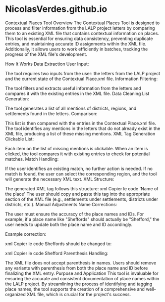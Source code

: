 # NicolasVerdes.github.io

Contextual Places Tool
Overview
The Contextual Places Tool is designed to process and filter information from the LALP project letters by comparing them to an existing XML file that contains contextual information on places. This tool is essential for ensuring data consistency, preventing duplicate entries, and maintaining accurate ID assignments within the XML file. Additionally, it allows users to work efficiently in batches, tracking the progress of the XML file's development.

How It Works
Data Extraction
User Input:

The tool requires two inputs from the user: the letters from the LALP project and the current state of the Contextual Place.xml file.
Information Filtering:

The tool filters and extracts useful information from the letters and compares it with the existing entries in the XML file.
Data Cleaning
List Generation:

The tool generates a list of all mentions of districts, regions, and settlements found in the letters.
Comparison:

This list is then compared with the entries in the Contextual Place.xml file. The tool identifies any mentions in the letters that do not already exist in the XML file, producing a list of these missing mentions.
XML Tag Generation
Clickable List:

Each item on the list of missing mentions is clickable. When an item is clicked, the tool compares it with existing entries to check for potential matches.
Match Handling:

If the user identifies an existing match, no further action is needed.
If no match is found, the user can select the corresponding region, and the tool will generate the necessary XML text.
XML Structure:

The generated XML tag follows this structure:
xml
Copier le code
<place xml:id="place_'Name of the place'_'Unique number sequence'">
    <placeName>'Name of the place'</placeName>
    <region ref="plc:'ID of the referenced place.'"/>
</place>
The user should copy and paste this tag into the appropriate section of the XML file (e.g., settlements under settlements, districts under districts, etc.).
Manual Adjustments
Name Corrections:

The user must ensure the accuracy of the place names and IDs. For example, if a place name like "Sheffords" should actually be "Shefford," the user needs to update both the place name and ID accordingly.

Example correction:

xml
Copier le code
<place xml:id="place_Sheffords_12345">
    <placeName>Sheffords</placeName>
    <region ref="plc:place_Bedfordshire_813"/>
</place>
should be changed to:

xml
Copier le code
<place xml:id="place_Shefford_12345">
    <placeName>Shefford</placeName>
    <region ref="plc:place_Bedfordshire_813"/>
</place>
Parenthesis Handling:

The XML file does not accept parenthesis in names. Users should remove any variants with parenthesis from both the place name and ID before finalizing the XML entry.
Purpose and Application
This tool is invaluable for ensuring the accurate and consistent documentation of place names within the LALP project. By streamlining the process of identifying and tagging place names, the tool supports the creation of a comprehensive and well-organized XML file, which is crucial for the project's success.